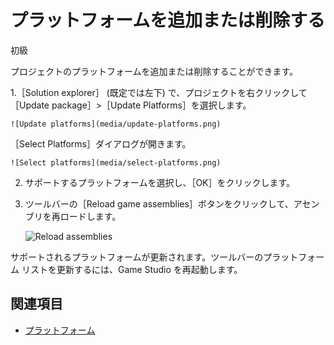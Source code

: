 # プラットフォームを追加または削除する

<span class="label label-doc-level">初級</span>

プロジェクトのプラットフォームを追加または削除することができます。

1.［Solution explorer］ (既定では左下) で、プロジェクトを右クリックして［Update package］>［Update Platforms］を選択します。

    ![Update platforms](media/update-platforms.png)
    
   ［Select Platforms］ダイアログが開きます。

    ![Select platforms](media/select-platforms.png)

2. サポートするプラットフォームを選択し、［OK］をクリックします。

3. ツールバーの［Reload game assemblies］ボタンをクリックして、アセンブリを再ロードします。

    ![Reload assemblies](media/reload-assemblies.png)

サポートされるプラットフォームが更新されます。ツールバーのプラットフォーム リストを更新するには、Game Studio を再起動します。

## 関連項目

* [プラットフォーム](index.md)
